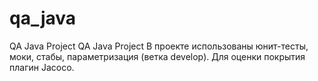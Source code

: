 # qa_java
QA Java Project
QA Java Project В проекте использованы юнит-тесты, моки, стабы, параметризация (ветка develop). Для оценки покрытия плагин Jacoco.
